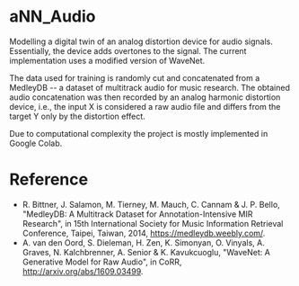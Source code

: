 # aNN_Audio

Modelling a digital twin of an analog distortion device for audio signals. Essentially, the device adds overtones to the signal. The current implementation uses a modified version of WaveNet.

The data used for training is randomly cut and concatenated from a MedleyDB -- a dataset of multitrack audio for music research. The obtained audio concatenation was then recorded by an analog harmonic distortion device, i.e., the input X is considered a raw audio file and differs from the target Y only by the distortion effect.

Due to computational complexity the project is mostly implemented in Google Colab.

# Reference
- R. Bittner, J. Salamon, M. Tierney, M. Mauch, C. Cannam & J. P. Bello, "MedleyDB: A Multitrack Dataset for Annotation-Intensive MIR Research", in 15th International Society for Music Information Retrieval Conference, Taipei, Taiwan, 2014, https://medleydb.weebly.com/.
- A. van den Oord, S. Dieleman, H. Zen, K. Simonyan, O. Vinyals, A. Graves, N. Kalchbrenner, A. Senior & K. Kavukcuoglu, "WaveNet: A Generative Model for Raw Audio", in CoRR, http://arxiv.org/abs/1609.03499.
